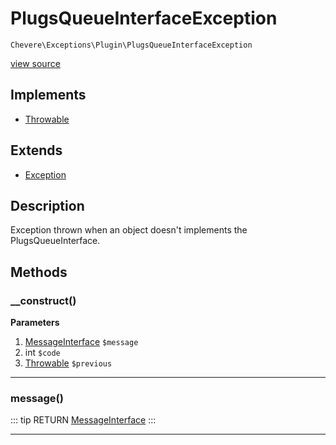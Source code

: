 # PlugsQueueInterfaceException

`Chevere\Exceptions\Plugin\PlugsQueueInterfaceException`

[view source](https://github.com/chevere/chevere/blob/master/exceptions/Plugin/PlugsQueueInterfaceException.php)

## Implements

- [Throwable](https://www.php.net/manual/class.throwable)
## Extends

- [Exception](../Core/Exception.md)

## Description

Exception thrown when an object doesn't implements the PlugsQueueInterface.

## Methods

### __construct()

**Parameters**

1. [MessageInterface](../../Interfaces/Message/MessageInterface.md) `$message`
2. int `$code`
3. [Throwable](https://www.php.net/manual/class.throwable) `$previous`

---

### message()

::: tip RETURN
[MessageInterface](../../Interfaces/Message/MessageInterface.md)
:::


---

